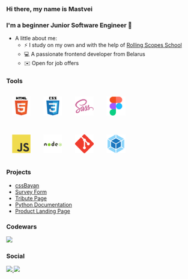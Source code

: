 ### Hi there, my name is Mastvei
### I'm a beginner Junior Software Engineer 👋



+ A little about me:
  + :zap: I study on my own and with the help of [Rolling Scopes School](https://rs.school/) 
  + :computer: A passionate frontend developer from Belarus
  + :envelope: Open for job offers 



### Tools 

<div align="left">
  <a href="https://en.wikipedia.org/wiki/HTML5" target="_blank"
    ><img
      style="margin: 15px"
      src="https://github.com/Mattews12/mattews12/blob/main/assets/svg/html5-icon.svg"
      alt="HTML5"
      height="50"
  /></a>
  <a
    href="https://en.wikipedia.org/wiki/CSS"
    target="_blank"
    ><img
      style="margin: 15px"
      src="https://raw.githubusercontent.com/Mattews12/mattews12/7e00a0e3a2772ecfb144948fb7fa4c80edc9b16e/assets/svg/css3-icon.svg" 
      alt="CSS3"
      height="50"
  /></a>
  <a
    href="https://sass-lang.com/"
    target="_blank"
    ><img
      style="margin: 15px"
      src="https://raw.githubusercontent.com/Mattews12/mattews12/7e00a0e3a2772ecfb144948fb7fa4c80edc9b16e/assets/svg/sass-icon.svg" 
      alt="Sass"
      height="50"
  /></a>
  <a href="https://www.figma.com/" target="_blank"
    ><img
      style="margin: 15px"
      src="https://raw.githubusercontent.com/Mattews12/mattews12/7e00a0e3a2772ecfb144948fb7fa4c80edc9b16e/assets/svg/figma-icon.svg"
      alt="Figma"
      height="50"
  /></a>
  <br />
  <br />
  <a href="https://developer.mozilla.org/en-US/docs/Learn/JavaScript/First_steps/What_is_JavaScript" target="_blank"
    ><img
      style="margin: 15px"
      src="https://raw.githubusercontent.com/Mattews12/mattews12/7e00a0e3a2772ecfb144948fb7fa4c80edc9b16e/assets/svg/javascript-icon.svg"
      alt="JavaScript"
      height="50"
  /></a>
  <a href="https://nodejs.org/" target="_blank"
    ><img
      style="margin: 15px"
      src="https://raw.githubusercontent.com/Mattews12/mattews12/7e00a0e3a2772ecfb144948fb7fa4c80edc9b16e/assets/svg/nodejs-icon.svg"
      alt="Node.js"
      height="50"
  /></a>
  <a href="https://git-scm.com/" target="_blank"
    ><img
      style="margin: 15px"
      src="https://raw.githubusercontent.com/Mattews12/mattews12/7e00a0e3a2772ecfb144948fb7fa4c80edc9b16e/assets/svg/git-icon.svg"
      alt="Git"
      height="50"
  /></a>
  <a href="https://webpack.js.org/" target="_blank"
    ><img
      style="margin: 15px"
      src="https://raw.githubusercontent.com/Mattews12/mattews12/7e00a0e3a2772ecfb144948fb7fa4c80edc9b16e/assets/svg/webpack-icon.svg"
      alt="Webpack"
      height="50"
  /></a>
</div>

### Projects

+ [cssBayan](https://github.com/Mattews12/cssBayan/pull/1)
+ [Survey Form](https://mattews12.github.io/a-surver-form/)
+ [Tribute Page](https://mattews12.github.io/tribute-page/project/index.html)
+ [Python Documentation](https://mattews12.github.io/technical-page/page/index.html)
+ [Product Landing Page](https://mattews12.github.io/product-langing-page/page/index.html)
### Codewars

<img src="https://www.codewars.com/users/mattews12/badges/large">

### Social

<a href="https://t.me/FuflQ">
  <img src="https://img.shields.io/badge/telegram-262626?style=for-the-badge&logo=telegram&logoColor=26A5E4&"></img>
</a>
<a href="https://www.linkedin.com/in/matsvei-anufryieu-6a8640252/">
  <img src="https://img.shields.io/badge/linkedin-262626?style=for-the-badge&logo=linkedin&logoColor=0A66C2"></img>
</a>







